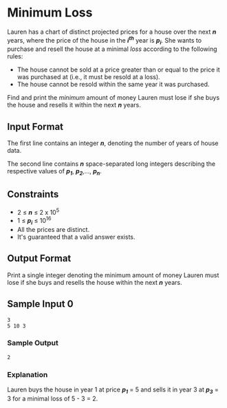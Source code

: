 # Minimum Loss
Lauren has a chart of distinct projected prices for a house over the next __*n*__ years, where the price of the house in the __*i<sup>th</sup>*__ year is __*p<sub>i</sub>*__. She wants to purchase and resell the house at a minimal *loss* according to the following rules:

* The house cannot be sold at a price greater than or equal to the price it was purchased at (i.e., it must be resold at a loss).
* The house cannot be resold within the same year it was purchased.

Find and print the _minimum_ amount of money Lauren must lose if she buys the house and resells it within the next __*n*__ years.

## Input Format

The first line contains an integer __*n*__, denoting the number of years of house data.

The second line contains __*n*__ space-separated long integers describing the respective values of __*p<sub>1</sub>*__, __*p<sub>2</sub>*__,..., __*p<sub>n</sub>*__.

## Constraints

- 2 ≤ __*n*__ ≤ 2 x 10<sup>5</sup>
- 1 ≤ __*p<sub>i</sub>*__ ≤ 10<sup>16</sup>
- All the prices are distinct.
- It's guaranteed that a valid answer exists.

## Output Format

Print a single integer denoting the minimum amount of money Lauren must lose if she buys and resells the house within the next __*n*__ years.

## Sample Input 0
```
3
5 10 3
```
### Sample Output
```  
2
```

### Explanation
Lauren buys the house in year 1 at price __*p<sub>1</sub>*__ = 5 and sells it in year 3 at __*p<sub>3</sub>*__ = 3 for a minimal loss of 5 - 3 = 2.
